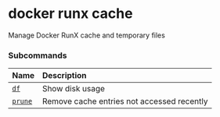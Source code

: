 # docker runx cache

<!---MARKER_GEN_START-->
Manage Docker RunX cache and temporary files

### Subcommands

| Name                           | Description                                |
|:-------------------------------|:-------------------------------------------|
| [`df`](runx_cache_df.md)       | Show disk usage                            |
| [`prune`](runx_cache_prune.md) | Remove cache entries not accessed recently |



<!---MARKER_GEN_END-->

